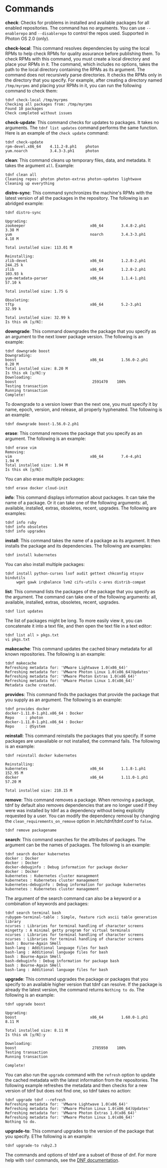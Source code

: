 # Commands

**check**: Checks for problems in installed and available packages for all enabled repositories. The command has no arguments. You can use ``--enablerepo`` and ``--disablerepo`` to control the repos used. Supported in Photon OS 2.0 (only).

**check-local**: This command resolves dependencies by using the local RPMs to help check RPMs for quality assurance before publishing them. To check RPMs with this command, you must create a local directory and place your RPMs in it. The command, which includes no options, takes the path to the local directory containing the RPMs as its argument. The command does not recursively parse directories. It checks the RPMs only in the directory that you specify. For example, after creating a directory named `/tmp/myrpms` and placing your RPMs in it, you can run the following command to check them:  

	tdnf check-local /tmp/myrpms
	Checking all packages from: /tmp/myrpms
	Found 10 packages
	Check completed without issues

**check-update**: This command checks for updates to packages. It takes no arguments. The `tdnf list updates` command performs the same function. Here is an example of the `check update` command: 

	tdnf check-update
	rpm-devel.x86_64 	4.11.2-8.ph1 	photon
	yum.noarch      	3.4.3-3.ph1 	photon

**clean**: This command cleans up temporary files, data, and metadata. It takes the argument `all`. Example: 

	tdnf clean all
	Cleaning repos: photon photon-extras photon-updates lightwave
	Cleaning up everything

**distro-sync**: This command synchronizes the machine's RPMs with the latest version of all the packages in the repository. The following is an abridged example:

	tdnf distro-sync

	Upgrading:
	zookeeper                             x86_64        3.4.8-2.ph1               3.38 M
	yum                                   noarch        3.4.3-3.ph1               4.18 M

	Total installed size: 113.01 M

	Reinstalling:
	zlib-devel                            x86_64        1.2.8-2.ph1             244.25 k
	zlib                                  x86_64        1.2.8-2.ph1             103.93 k
	yum-metadata-parser                   x86_64        1.1.4-1.ph1              57.10 k

	Total installed size: 1.75 G

	Obsoleting:
	tftp                                  x86_64        5.2-3.ph1                32.99 k

	Total installed size: 32.99 k
	Is this ok [y/N]:

**downgrade**: This command downgrades the package that you specify as an argument to the next lower package version. The following is an example: 

	tdnf downgrade boost
	Downgrading:
	boost                                 x86_64        1.56.0-2.ph1              8.20 M
	Total installed size: 8.20 M
	Is this ok [y/N]:y
	Downloading:
	boost                                  2591470    100%
	Testing transaction
	Running transaction
	Complete!

To downgrade to a version lower than the next one, you must specify it by name, epoch, version, and release, all properly hyphenated. The following is an example: 

	tdnf downgrade boost-1.56.0-2.ph1 

**erase**: This command removes the package that you specify as an argument. The following is an example:

	tdnf erase vim
	Removing:
	vim                                   x86_64        7.4-4.ph1                 1.94 M
	Total installed size: 1.94 M
	Is this ok [y/N]:

You can also erase multiple packages: 

	tdnf erase docker cloud-init

**info**: This command displays information about packages. It can take the name of a package. Or it can take one of the following arguments: all, available, installed, extras, obsoletes, recent, upgrades. The following are examples:

	tdnf info ruby
	tdnf info obsoletes
	tdnf info upgrades

**install**: This command takes the name of a package as its argument. It then installs the package and its dependencies. The following are examples:

	tdnf install kubernetes

You can also install multiple packages: 

	tdnf install python-curses lsof audit gettext chkconfig ntsysv bindutils 
		 wget gawk irqbalance lvm2 cifs-utils c-ares distrib-compat
	

**list**: This command lists the packages of the package that you specify as the argument. The command can take one of the following arguments: all, available, installed, extras, obsoletes, recent, upgrades. 

	tdnf list updates

The list of packages might be long. To more easily view it, you can concatenate it into a text file, and then open the text file in a text editor: 

	tdnf list all > pkgs.txt
	vi pkgs.txt

**makecache**: This command updates the cached binary metadata for all known repositories. The following is an example:

	tdnf makecache
	Refreshing metadata for: 'VMware Lightwave 1.0(x86_64)'
	Refreshing metadata for: 'VMware Photon Linux 1.0(x86_64)Updates'
	Refreshing metadata for: 'VMware Photon Extras 1.0(x86_64)'
	Refreshing metadata for: 'VMware Photon Linux 1.0(x86_64)'
	Metadata cache created.

**provides**: This command finds the packages that provide the package that you supply as an argument. The following is an example: 

	tdnf provides docker
	docker-1.11.0-1.ph1.x86_64 : Docker
	Repo     : photon
	docker-1.11.0-1.ph1.x86_64 : Docker
	Repo     : @System

**reinstall**: This command reinstalls the packages that you specify. If some packages are unavailable or not installed, the command fails. The following is an example: 

	tdnf reinstall docker kubernetes

	Reinstalling:
	kubernetes                            x86_64        1.1.8-1.ph1             152.95 M
	docker                                x86_64        1.11.0-1.ph1             57.20 M

	Total installed size: 210.15 M

**remove**: This command removes a package. When removing a package, tdnf by default also removes dependencies that are no longer used if they were was installed by tdnf as a dependency without being explicitly requested by a user. You can modify the dependency removal by changing the `clean_requirements_on_remove` option in /etc/tdnf/tdnf.conf to `false`. 

	tdnf remove packagename

**search**: This command searches for the attributes of packages. The argument can be the names of packages. The following is an example: 

	tdnf search docker kubernetes
	docker : Docker
	docker : Docker
	docker-debuginfo : Debug information for package docker
	docker : Docker
	kubernetes : Kubernetes cluster management
	kubernetes : Kubernetes cluster management
	kubernetes-debuginfo : Debug information for package kubernetes
	kubernetes : Kubernetes cluster management

The argument of the search command can also be a keyword or a combination of keywords and packages: 

	tdnf search terminal bash
	rubygem-terminal-table : Simple, feature rich ascii table generation library
	ncurses : Libraries for terminal handling of character screens
	mingetty : A minimal getty program for virtual terminals
	ncurses : Libraries for terminal handling of character screens
	ncurses : Libraries for terminal handling of character screens
	bash : Bourne-Again SHell
	bash-lang : Additional language files for bash
	bash-lang : Additional language files for bash
	bash : Bourne-Again SHell
	bash-debuginfo : Debug information for package bash
	bash : Bourne-Again SHell
	bash-lang : Additional language files for bash

**upgrade**: This command upgrades the package or packages that you specify to an available higher version that tdnf can resolve. If the package is already the latest version, the command returns `Nothing to do`. The following is an example: 

	tdnf upgrade boost

	Upgrading:
	boost                                 x86_64        1.60.0-1.ph1              8.11 M

	Total installed size: 8.11 M
	Is this ok [y/N]:y

	Downloading:
	boost                                  2785950    100%
	Testing transaction
	Running transaction

	Complete!

You can also run the `upgrade` command with the `refresh` option to update the cached metadata with the latest information from the repositories. The following example refreshes the metadata and then checks for a new version of tdnf but does not find one, so tdnf takes no action: 

	tdnf upgrade tdnf --refresh
	Refreshing metadata for: 'VMware Lightwave 1.0(x86_64)'
	Refreshing metadata for: 'VMware Photon Linux 1.0(x86_64)Updates'
	Refreshing metadata for: 'VMware Photon Extras 1.0(x86_64)'
	Refreshing metadata for: 'VMware Photon Linux 1.0(x86_64)'
	Nothing to do.

**upgrade-to**: This command upgrades to the version of the package that you specify. EThe following is an example: 

	tdnf upgrade-to ruby2.3

The commands and options of tdnf are a subset of those of dnf. For more help with `tdnf` commands, see the [DNF documentation](https://media.readthedocs.org/pdf/dnf/latest/dnf.pdf).